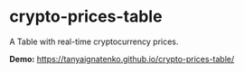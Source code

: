 # crypto-prices-table
A Table with real-time cryptocurrency prices.

__Demo:__ https://tanyaignatenko.github.io/crypto-prices-table/
